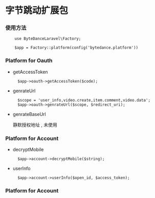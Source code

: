 # 字节跳动扩展包

### 使用方法

        use ByteDanceLaravel\Factory;

        $app = Factory::platform(config('bytedance.platform'))

### Platform for Oauth

* getAccessToken

        $app->oauth->getAccessToken($code);

* genrateUrl

        $scope = 'user_info,video.create,item.comment,video.data';
        $app->oauth->genrateUrl($scope, $redirect_uri);

* genrateBaseUrl

    静默授权地址 , 未使用

### Platform for Account

* decryptMobile

        $app->account->decryptMobile($string);

* userInfo

        $app->account->userInfo($open_id, $access_token);

### Platform for Account


